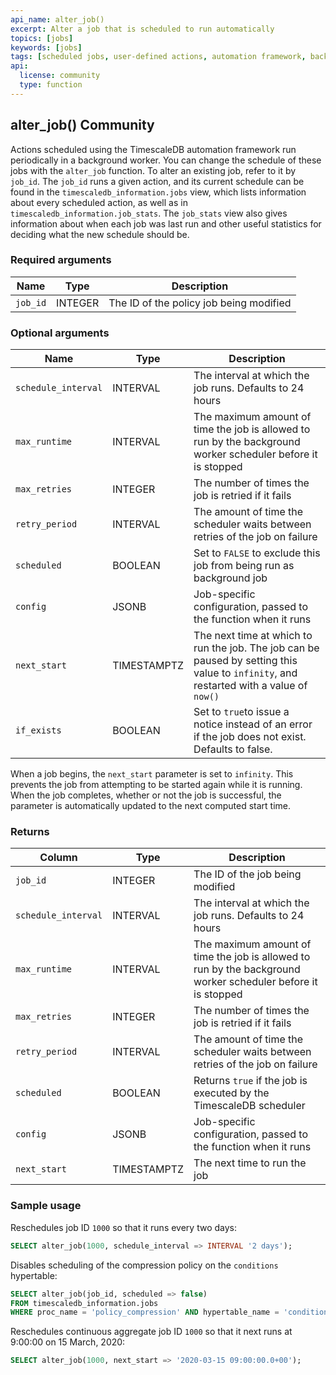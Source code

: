```yaml
---
api_name: alter_job()
excerpt: Alter a job that is scheduled to run automatically
topics: [jobs]
keywords: [jobs]
tags: [scheduled jobs, user-defined actions, automation framework, background jobs, alter, change]
api:
  license: community
  type: function
---
```


## alter_job() <tag type="community">Community</tag>

Actions scheduled using the TimescaleDB automation framework run periodically in
a background worker. You can change the schedule of these jobs with the
`alter_job` function. To alter an existing job, refer to it by `job_id`. The
`job_id` runs a given action, and its current schedule can be found in the
`timescaledb_information.jobs` view, which lists information about every
scheduled action, as well as in `timescaledb_information.job_stats`. The
`job_stats` view also gives information about when each job was last run and
other useful statistics for deciding what the new schedule should be.

### Required arguments

|Name|Type|Description|
|-|-|-|
|`job_id`|INTEGER|The ID of the policy job being modified|

### Optional arguments

|Name|Type|Description|
|-|-|-|
|`schedule_interval`|INTERVAL|The interval at which the job runs. Defaults to 24 hours|
|`max_runtime`|INTERVAL|The maximum amount of time the job is allowed to run by the background worker scheduler before it is stopped|
|`max_retries`|INTEGER|The number of times the job is retried if it fails|
|`retry_period`|INTERVAL|The amount of time the scheduler waits between retries of the job on failure|
|`scheduled`|BOOLEAN|Set to `FALSE` to exclude this job from being run as background job|
|`config`|JSONB|Job-specific configuration, passed to the function when it runs|
|`next_start`|TIMESTAMPTZ|The next time at which to run the job. The job can be paused by setting this value to `infinity`, and restarted with a value of `now()`|
|`if_exists`|BOOLEAN|Set to `true`to issue a notice instead of an error if the job does not exist. Defaults to false.|

When a job begins, the `next_start` parameter is set to `infinity`. This
prevents the job from attempting to be started again while it is running. When
the job completes, whether or not the job is successful, the parameter is
automatically updated to the next computed start time.

### Returns

|Column|Type|Description|
|-|-|-|
|`job_id`|INTEGER|The ID of the job being modified|
|`schedule_interval`|INTERVAL|The interval at which the job runs. Defaults to 24 hours|
|`max_runtime`|INTERVAL|The maximum amount of time the job is allowed to run by the background worker scheduler before it is stopped|
|`max_retries`|INTEGER|The number of times the job is retried if it fails|
|`retry_period`|INTERVAL|The amount of time the scheduler waits between retries of the job on failure|
|`scheduled`|BOOLEAN|Returns `true` if the job is executed by the TimescaleDB scheduler|
|`config`|JSONB|Job-specific configuration, passed to the function when it runs|
|`next_start`|TIMESTAMPTZ|The next time to run the job|

### Sample usage

Reschedules job ID `1000` so that it runs every two days:

```sql
SELECT alter_job(1000, schedule_interval => INTERVAL '2 days');
```

Disables scheduling of the compression policy on the `conditions` hypertable:

```sql
SELECT alter_job(job_id, scheduled => false)
FROM timescaledb_information.jobs
WHERE proc_name = 'policy_compression' AND hypertable_name = 'conditions'
```

Reschedules continuous aggregate job ID `1000` so that it next runs at 9:00:00 on 15 March, 2020:

```sql
SELECT alter_job(1000, next_start => '2020-03-15 09:00:00.0+00');
```
